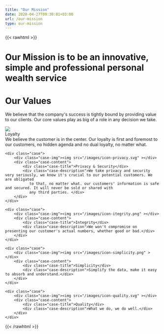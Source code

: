 ```yaml
---
title: "Our Mission"
date: 2020-04-27T09:30:01+03:00
url: /our-mission
type: our-mission
---
```


{{< rawhtml >}}
<h1 class="title simple" title="Our Mission">Our <span class="text-orange">Mission</span> is to be an innovative, simple and professional personal wealth service</h1>

<h1 class="title simple" title="Our Values">Our <span class="text-orange">Values</span></h1>

<p>We believe that the company's success is tightly bound by providing value to our clients. Our core values play as big of a role in any decision we take.</p>

<div class="cases">
    <div class="case">
        <div class="case-img"><img src="/images/icon-loyalty.svg" ></div>
        <div class="case-content">
            <div class="case-title">Loyalty</div>
            <div class="case-description">We believe the customer is in the center. Our loyalty is first and foremost to our customers, no hidden agenda and no dual loyalty, no matter what.</div>
        </div>
    </div>
    
    <div class="case">
        <div class="case-img"><img src="/images/icon-privacy.svg" ></div>
        <div class="case-content">
            <div class="case-title">Privacy & Security</div>
            <div class="case-description">We take privacy and security very seriously, we know it's crucial to our potential customers. We are obligated 
               to that, no matter what. our customers' information is safe and secured. It will never be sold or shared with 
               any third parties. </div>
        </div>
    </div>
    
    <div class="case">
        <div class="case-img"><img src="/images/icon-itegrity.png" ></div>
        <div class="case-content">
            <div class="case-title">Integrity</div>
            <div class="case-description">We won't compromise on presenting our customer's actual numbers, whether good or bad.</div>
        </div>
    </div>
    
    <div class="case">
        <div class="case-img"><img src="/images/icon-simplicity.png" ></div>
        <div class="case-content">
            <div class="case-title">Simplicity</div>
            <div class="case-description">Simplify the data, make it easy to absorb and understand.</div>
        </div>
    </div>
    
    <div class="case">
        <div class="case-img"><img src="/images/icon-quality.svg" ></div>
        <div class="case-content">
            <div class="case-title">Quality</div>
            <div class="case-description">What we do, we do well.</div>
        </div>
    </div>
</div>
{{< /rawhtml >}}
